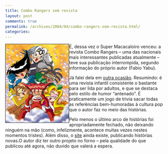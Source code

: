 ```yaml
---
title: Combo Rangers sem revista
layout: post
comments: true
permalink: /archives/2004/04/combo-rangers-sem-revista.html/
categories:
---
```

<img src="/img/blig/combomain.jpg" border="1" alt="Combo Rangers" align="left" />É, dessa vez o Super Macacaloiro venceu: a revista Combo Rangers &#8211; uma das nacionais mais interessantes publicadas atualmente &#8211; teve sua publicação interrompida, segundo informação do próprio autor (Fabio Yabu).

Já falei dela em [outra ocasião][1]. Resumindo: é uma revista infantil consistente o bastante para ser lida por adultos, e que se destaca pelo estilo de humor &#8220;antenado&#8221;. É praticamente um jogo de trivia sacar todas as referências bem-humoradas à cultura pop que o autor faz no meio das histórias.

Pelo menos o último arco de histórias foi apropriadamente fechado, não deixando ninguém na mão (como, infelizmente, acontece muitas vezes nestes momentos tristes). Além disso, o [site][2] ainda existe, publicando histórias novas.O autor diz ter outro projeto no forno &#8211; pela qualidade do que publicou até agora, não duvido que valerá a espera.

 [1]: /archives/2003/05/sigam-me-os-bonzinhos.html
 [2]: http://replay.waybackmachine.org/19990508121229/http://www.comborangers.com.br/check.html
